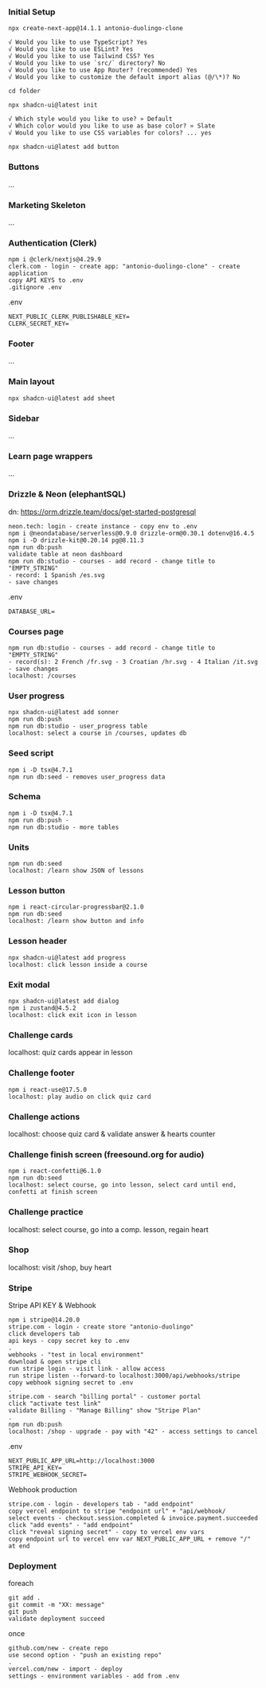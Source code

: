 ### Initial Setup

`npx create-next-app@14.1.1 antonio-duolingo-clone`
```
√ Would you like to use TypeScript? Yes
√ Would you like to use ESLint? Yes
√ Would you like to use Tailwind CSS? Yes
√ Would you like to use `src/` directory? No
√ Would you like to use App Router? (recommended) Yes
√ Would you like to customize the default import alias (@/\*)? No
```
`cd folder`

`npx shadcn-ui@latest init`
```
√ Which style would you like to use? » Default
√ Which color would you like to use as base color? » Slate
√ Would you like to use CSS variables for colors? ... yes
```

`npx shadcn-ui@latest add button`

### Buttons

...

### Marketing Skeleton

...

### Authentication (Clerk)

```
npm i @clerk/nextjs@4.29.9
clerk.com - login - create app: "antonio-duolingo-clone" - create application
copy API KEYS to .env
.gitignore .env
```

.env
```
NEXT_PUBLIC_CLERK_PUBLISHABLE_KEY=
CLERK_SECRET_KEY=
```

### Footer

...

### Main layout

`npx shadcn-ui@latest add sheet`

### Sidebar

...

### Learn page wrappers

...

### Drizzle & Neon (elephantSQL)

dn: https://orm.drizzle.team/docs/get-started-postgresql

```
neon.tech: login - create instance - copy env to .env
npm i @neondatabase/serverless@0.9.0 drizzle-orm@0.30.1 dotenv@16.4.5
npm i -D drizzle-kit@0.20.14 pg@8.11.3
npm run db:push
validate table at neon dashboard
npm run db:studio - courses - add record - change title to "EMPTY_STRING"
- record: 1 Spanish /es.svg
- save changes
```

.env
```
DATABASE_URL=
```

### Courses page

```
npm run db:studio - courses - add record - change title to "EMPTY_STRING"
- record(s): 2 French /fr.svg - 3 Croatian /hr.svg - 4 Italian /it.svg
- save changes
localhost: /courses
```

### User progress

```
npx shadcn-ui@latest add sonner 
npm run db:push
npm run db:studio - user_progress table
localhost: select a course in /courses, updates db
```

### Seed script

```
npm i -D tsx@4.7.1
npm run db:seed - removes user_progress data
```

### Schema

```
npm i -D tsx@4.7.1
npm run db:push - 
npm run db:studio - more tables
```

### Units

```
npm run db:seed
localhost: /learn show JSON of lessons 
```

### Lesson button

```
npm i react-circular-progressbar@2.1.0
npm run db:seed
localhost: /learn show button and info
```

### Lesson header

``` 
npx shadcn-ui@latest add progress
localhost: click lesson inside a course
```

### Exit modal

```
npx shadcn-ui@latest add dialog
npm i zustand@4.5.2
localhost: click exit icon in lesson
```

### Challenge cards

localhost: quiz cards appear in lesson

### Challenge footer

```
npm i react-use@17.5.0
localhost: play audio on click quiz card
```

### Challenge actions

localhost: choose quiz card & validate answer & hearts counter

### Challenge finish screen (freesound.org for audio)

```
npm i react-confetti@6.1.0
npm run db:seed
localhost: select course, go into lesson, select card until end, confetti at finish screen
```

### Challenge practice

localhost: select course, go into a comp. lesson, regain heart

### Shop

localhost: visit /shop, buy heart

### Stripe

Stripe API KEY & Webhook
```
npm i stripe@14.20.0
stripe.com - login - create store "antonio-duolingo"
click developers tab
api keys - copy secret key to .env
.
webhooks - "test in local environment"
download & open stripe cli 
run stripe login - visit link - allow access
run stripe listen --forward-to localhost:3000/api/webhooks/stripe
copy webhook signing secret to .env
.
stripe.com - search "billing portal" - customer portal
click "activate test link"
validate Billing - "Manage Billing" show "Stripe Plan"
.
npm run db:push
localhost: /shop - upgrade - pay with "42" - access settings to cancel
```

.env
```
NEXT_PUBLIC_APP_URL=http://localhost:3000
STRIPE_API_KEY=
STRIPE_WEBHOOK_SECRET=
```

Webhook production
```
stripe.com - login - developers tab - "add endpoint"
copy vercel endpoint to stripe "endpoint url" + "api/webhook/
select events - checkout.session.completed & invoice.payment.succeeded
click "add events" - "add endpoint"
click "reveal signing secret" - copy to vercel env vars
copy endpoint url to vercel env var NEXT_PUBLIC_APP_URL + remove "/" at end
```

### Deployment

foreach
```
git add .
git commit -m "XX: message"
git push
validate deployment succeed
```

once
```
github.com/new - create repo
use second option - "push an existing repo"
.
vercel.com/new - import - deploy
settings - environment variables - add from .env
```